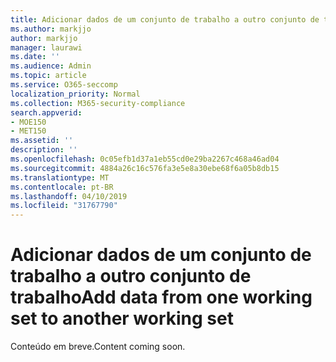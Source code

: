 ```yaml
---
title: Adicionar dados de um conjunto de trabalho a outro conjunto de trabalho
ms.author: markjjo
author: markjjo
manager: laurawi
ms.date: ''
ms.audience: Admin
ms.topic: article
ms.service: O365-seccomp
localization_priority: Normal
ms.collection: M365-security-compliance
search.appverid:
- MOE150
- MET150
ms.assetid: ''
description: ''
ms.openlocfilehash: 0c05efb1d37a1eb55cd0e29ba2267c468a46ad04
ms.sourcegitcommit: 4884a26c16c576fa3e5e8a30ebe68f6a05b8db15
ms.translationtype: MT
ms.contentlocale: pt-BR
ms.lasthandoff: 04/10/2019
ms.locfileid: "31767790"
---
```

# <a name="add-data-from-one-working-set-to-another-working-set"></a><span data-ttu-id="0acf5-102">Adicionar dados de um conjunto de trabalho a outro conjunto de trabalho</span><span class="sxs-lookup"><span data-stu-id="0acf5-102">Add data from one working set to another working set</span></span>

<span data-ttu-id="0acf5-103">Conteúdo em breve.</span><span class="sxs-lookup"><span data-stu-id="0acf5-103">Content coming soon.</span></span>